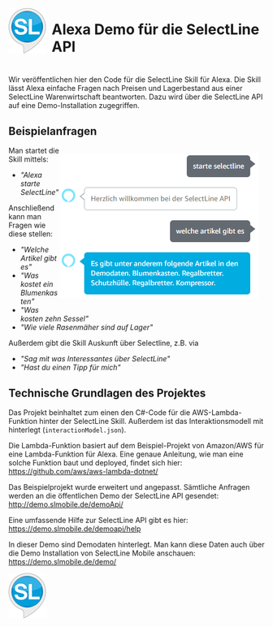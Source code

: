 <div style="float:left;margin:0 10px 10px 0" markdown="1">

![Logo](./Media/Amazon-SkillLogo_75px.png)

</div>

# Alexa Demo für die SelectLine API
# 
Wir veröffentlichen hier den Code für die SelectLine Skill für Alexa. Die Skill lässt Alexa einfache Fragen nach Preisen und Lagerbestand aus einer SelectLine Warenwirtschaft beantworten. Dazu wird über die SelectLine API auf eine Demo-Installation zugegriffen.

## Beispielanfragen
<div style="float:right;margin:0 10px 10px 0" markdown="1">

![Beispielanfrage](./Media/Frage-01.png)

</div>

Man startet die Skill mittels:
- *"Alexa starte SelectLine"*

Anschließend kann man Fragen wie diese stellen:
- *"Welche Artikel gibt es"*
- *"Was kostet ein Blumenkasten"*
- *"Was kosten zehn Sessel"*
- *"Wie viele Rasenmäher sind auf Lager"*

Außerdem gibt die Skill Auskunft über Selectline, z.B. via
- *"Sag mit was Interessantes über SelectLine"*
- *"Hast du einen Tipp für mich"*

## Technische Grundlagen des Projektes
Das Projekt beinhaltet zum einen den C#-Code für die AWS-Lambda-Funktion hinter der SelectLine Skill. Außerdem ist das Interaktionsmodell mit hinterlegt (`interactionModel.json`).

Die Lambda-Funktion basiert auf dem Beispiel-Projekt von Amazon/AWS für eine Lambda-Funktion für Alexa. Eine genaue Anleitung, wie man eine solche Funktion baut und deployed, findet sich hier:
https://github.com/aws/aws-lambda-dotnet/

Das Beispielprojekt wurde erweitert und angepasst. Sämtliche Anfragen werden an die öffentlichen Demo der SelectLine API gesendet:
http://demo.slmobile.de/demoApi/

Eine umfassende Hilfe zur SelectLine API gibt es hier:
https://demo.slmobile.de/demoapi/help

In dieser Demo sind Demodaten hinterlegt. Man kann diese Daten auch über die Demo Installation von SelectLine Mobile anschauen:
https://demo.slmobile.de/demo/

![Logo](./Media/Amazon-SkillLogo_75px.png)